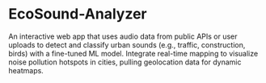 # EcoSound-Analyzer
An interactive web app that uses audio data from public APIs or user uploads to detect and classify urban sounds (e.g., traffic, construction, birds) with a fine-tuned ML model. Integrate real-time mapping to visualize noise pollution hotspots in cities, pulling geolocation data for dynamic heatmaps.
